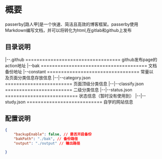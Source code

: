 # 概要

passerby[路人甲]是一个快速、简洁且高效的博客框架。passerby使用Markdown编写文档，并可以将转化为html,在gitlab和github上发布

## 目录说明

|--.github ================================== github发布page的action地址
|--bak ====================================== 文档备份地址
|--constant ================================= 常量以及页面分类信息存放信息
|--|--category.json ======================== 页面顶级分类信息
|--|--classify.json ======================== 二级分类信息
|--|--status.json ========================== 状态信息（暂时没有使用到）
|--|--study.json =========================== 自学的网站信息

## 配置说明

```json
{
    "backupEnable": false, // 是否开启备份
    "bakPath": "./bak", // 备份路径
    "output": "./output" // 输出路径

}
```
